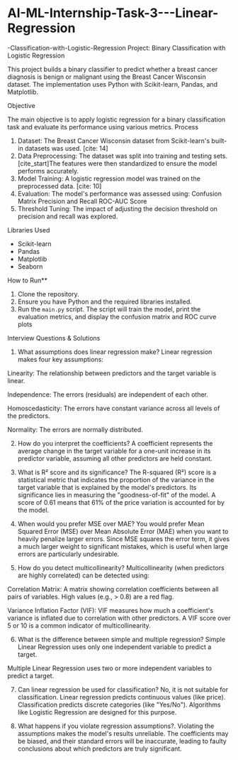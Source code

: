 # AI-ML-Internship-Task-3---Linear-Regression
 -Classification-with-Logistic-Regression
 Project: Binary Classification with Logistic Regression

This project builds a binary classifier to predict whether a breast cancer diagnosis is benign or malignant using the Breast Cancer Wisconsin dataset. The implementation uses Python with Scikit-learn, Pandas, and Matplotlib.

Objective

The main objective is to apply logistic regression for a binary classification task and evaluate its performance using various metrics. 
Process

1. Dataset: The Breast Cancer Wisconsin dataset from Scikit-learn's built-in datasets was used. [cite: 14]
2. Data Preprocessing: The dataset was split into training and testing sets. [cite_start]The features were then standardized to ensure the model performs accurately.
3.  Model Training: A logistic regression model was trained on the preprocessed data. [cite: 10]
4.  Evaluation: The model's performance was assessed using:
    Confusion Matrix 
    Precision and Recall
    ROC-AUC Score 
5. Threshold Tuning: The impact of adjusting the decision threshold on precision and recall was explored. 

Libraries Used

* Scikit-learn
* Pandas
* Matplotlib
* Seaborn

How to Run**
1.  Clone the repository.
2.  Ensure you have Python and the required libraries installed.
3.  Run the `main.py` script. The script will train the model, print the evaluation metrics, and display the confusion matrix and ROC curve plots

 Interview Questions & Solutions
 
1. What assumptions does linear regression make?
Linear regression makes four key assumptions:

Linearity: The relationship between predictors and the target variable is linear.

Independence: The errors (residuals) are independent of each other.

Homoscedasticity: The errors have constant variance across all levels of the predictors.

Normality: The errors are normally distributed.

2. How do you interpret the coefficients?
A coefficient represents the average change in the target variable for a one-unit increase in its predictor variable, assuming all other predictors are held constant.

3. What is R² score and its significance?
The R-squared (R²) score is a statistical metric that indicates the proportion of the variance in the target variable that is explained by the model's predictors. Its significance lies in measuring the "goodness-of-fit" of the model. A score of 0.61 means that 61% of the price variation is accounted for by the model.

4. When would you prefer MSE over MAE?
You would prefer Mean Squared Error (MSE) over Mean Absolute Error (MAE) when you want to heavily penalize larger errors. Since MSE squares the error term, it gives a much larger weight to significant mistakes, which is useful when large errors are particularly undesirable.

5. How do you detect multicollinearity?
Multicollinearity (when predictors are highly correlated) can be detected using:

Correlation Matrix: A matrix showing correlation coefficients between all pairs of variables. High values (e.g., > 0.8) are a red flag.

Variance Inflation Factor (VIF): VIF measures how much a coefficient's variance is inflated due to correlation with other predictors. A VIF score over 5 or 10 is a common indicator of multicollinearity.

6. What is the difference between simple and multiple regression?
Simple Linear Regression uses only one independent variable to predict a target.

Multiple Linear Regression uses two or more independent variables to predict a target.

7. Can linear regression be used for classification?
No, it is not suitable for classification. Linear regression predicts continuous values (like price). Classification predicts discrete categories (like "Yes/No"). Algorithms like Logistic Regression are designed for this purpose.

8. What happens if you violate regression assumptions?.
Violating the assumptions makes the model's results unreliable. The coefficients may be biased, and their standard errors will be inaccurate, leading to faulty conclusions about which predictors are truly significant.   
